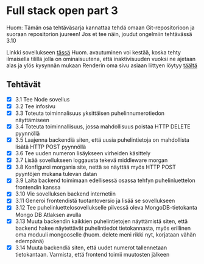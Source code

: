 # Full stack open part 3

Huom: Tämän osa tehtäväsarja kannattaa tehdä omaan Git-repositorioon ja suoraan repositorion juureen! Jos et tee näin, joudut ongelmiin tehtävässä 3.10

Linkki sovellukseen [tässä](https://phonebook-fsopen.onrender.com)
Huom. avautuminen voi kestää, koska tehty ilmaisella tilillä jolla on ominaisuutena, että inaktivisuuden vuoksi ne ajetaan alas ja ylös kysynnän mukaan
Renderin oma sivu asiaan liittyen löytyy [täältä](https://render.com/docs/free)

## Tehtävät

- [x] 3.1 Tee Node sovellus
- [x] 3.2 Tee infosivu
- [x] 3.3 Toteuta toiminnalisuus yksittäisen puhelinnumerotiedon näyttämiseen
- [x] 3.4 Toteuta toiminnallisuus, jossa mahdollisuus poistaa HTTP DELETE pyynnöllä
- [x] 3.5 Laajenna backendiä siten, että uusia puhelintietoja on mahdollista lisätä HTTP POST pyynnöllä
- [x] 3.6 Tee uuden numeron lisäykseen virheiden käsittely
- [x] 3.7 Lisää sovellukseen loggausta tekevä middleware morgan
- [x] 3.8 Konfiguroi morgania site, nettä se näyttää myös HTTP POST pyyntöjen mukana tulevan datan
- [x] 3.9 Laita backend toimimaan edellisessä osassa tehfyn puhelinluettelon frontendin kanssa
- [x] 3.10 Vie sovelluksen backend internetiin
- [x] 3.11 Generoi frontendistä tuotantoversio ja lisää se sovellukseen
- [x] 3.12 Tee puhelinluettelosovellukselle pilvessä oleva MongoDB-tietokanta Mongo DB Atlaksen avulla
- [x] 3.13 Muuta backendin kaikkien puhelintietojen näyttämistä siten, että backend hakee näytettävät puhelintiedot tietokannasta, myös erillinen oma moduuli mongooselle (huom. delete meni rikki nyt, korjataan vähän edempänä)
- [x] 3.14 Muuta backendiä siten, että uudet numerot tallennetaan tietokantaan. Varmista, että frontend toimii muutosten jälkeen
